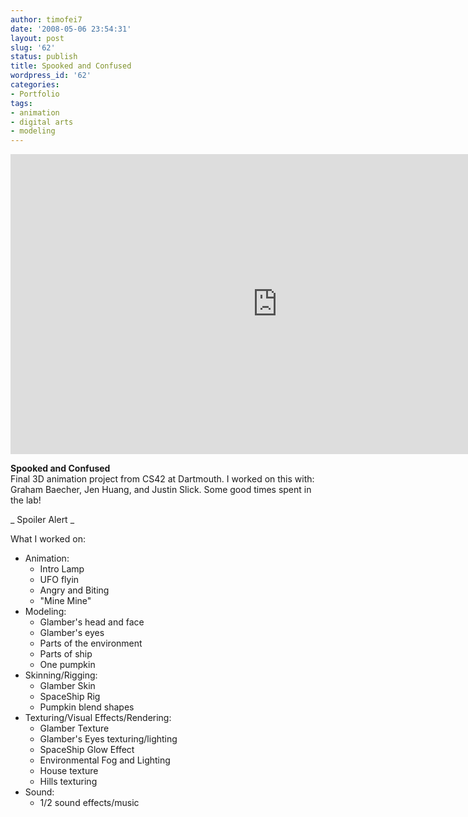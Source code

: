 ```yaml
---
author: timofei7
date: '2008-05-06 23:54:31'
layout: post
slug: '62'
status: publish
title: Spooked and Confused
wordpress_id: '62'
categories:
- Portfolio
tags:
- animation
- digital arts
- modeling
---
```


<iframe width="853" height="480" src="http://www.youtube.com/embed/MrN5V19rvAk?hd=1" frameborder="0" allowfullscreen></iframe>

**Spooked and Confused**  
Final 3D animation project from CS42 at Dartmouth. I worked on this with:
Graham Baecher, Jen Huang, and Justin Slick. Some good times spent in the lab!

<!--more-->  

_ Spoiler Alert _

What I worked on:

  * Animation: 
    * Intro Lamp
    * UFO flyin
    * Angry and Biting
    * "Mine Mine"
  * Modeling: 
    * Glamber's head and face
    * Glamber's eyes
    * Parts of the environment
    * Parts of ship
    * One pumpkin
  * Skinning/Rigging: 
    * Glamber Skin
    * SpaceShip Rig
    * Pumpkin blend shapes
  * Texturing/Visual Effects/Rendering: 
    * Glamber Texture
    * Glamber's Eyes texturing/lighting
    * SpaceShip Glow Effect
    * Environmental Fog and Lighting
    * House texture
    * Hills texturing
  * Sound: 
    * 1/2 sound effects/music

